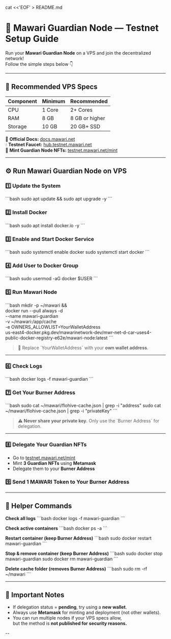 cat <<'EOF' > README.md
# 🚀 Mawari Guardian Node — Testnet Setup Guide

Run your **Mawari Guardian Node** on a VPS and join the decentralized network!  
Follow the simple steps below 👇  

---

## 🧠 Recommended VPS Specs

| Component | Minimum | Recommended |
|------------|----------|--------------|
| CPU | 1 Core | 2+ Cores |
| RAM | 8 GB | 8 GB or higher |
| Storage | 10 GB | 20 GB+ SSD |

📘 **Official Docs:** [docs.mawari.net](https://docs.mawari.net/decentralized-infrastructure-offering-dio/operating-the-guardian-node-testnet)  
💧 **Testnet Faucet:** [hub.testnet.mawari.net](https://hub.testnet.mawari.net/)  
🎨 **Mint Guardian Node NFTs:** [testnet.mawari.net/mint](https://testnet.mawari.net/mint)

---

## ⚙️ Run Mawari Guardian Node on VPS

### 1️⃣ Update the System
\`\`\`bash
sudo apt update && sudo apt upgrade -y
\`\`\`

### 2️⃣ Install Docker
\`\`\`bash
sudo apt install docker.io -y
\`\`\`

### 3️⃣ Enable and Start Docker Service
\`\`\`bash
sudo systemctl enable docker
sudo systemctl start docker
\`\`\`

### 4️⃣ Add User to Docker Group
\`\`\`bash
sudo usermod -aG docker \$USER
\`\`\`

### 5️⃣ Run Mawari Node
\`\`\`bash
mkdir -p ~/mawari && \
docker run --pull always -d \
  --name mawari-guardian \
  -v ~/mawari:/app/cache \
  -e OWNERS_ALLOWLIST=YourWalletAddress \
  us-east4-docker.pkg.dev/mawarinetwork-dev/mwr-net-d-car-uses4-public-docker-registry-e62e/mawari-node:latest
\`\`\`

> 📝 Replace \`YourWalletAddress\` with your **own wallet address**.

---

### 6️⃣ Check Logs
\`\`\`bash
docker logs -f mawari-guardian
\`\`\`

### 7️⃣ Get Your Burner Address
\`\`\`bash
sudo cat ~/mawari/flohive-cache.json | grep -i "address"
sudo cat ~/mawari/flohive-cache.json | grep -i "privateKey"
\`\`\`

> ⚠️ **Never share your private key.** Only use the \`Burner Address\` for delegation.

---

### 8️⃣ Delegate Your Guardian NFTs
- Go to [testnet.mawari.net/mint](https://testnet.mawari.net/mint)  
- Mint **3 Guardian NFTs** using **Metamask**  
- Delegate them to your **Burner Address**

### 9️⃣ Send 1 MAWARI Token to Your Burner Address

---

## 🔁 Helper Commands

**Check all logs**
\`\`\`bash
docker logs -f mawari-guardian
\`\`\`

**Check active containers**
\`\`\`bash
docker ps -a
\`\`\`

**Restart container (keep Burner Address)**
\`\`\`bash
sudo docker restart mawari-guardian
\`\`\`

**Stop & remove container (keep Burner Address)**
\`\`\`bash
sudo docker stop mawari-guardian
sudo docker rm mawari-guardian
\`\`\`

**Delete cache folder (removes Burner Address)**
\`\`\`bash
sudo rm -rf ~/mawari
\`\`\`

---

## 🧩 Important Notes

- If delegation status = **pending**, try using a **new wallet**.  
- Always use **Metamask** for minting and deployment (not other wallets).  
- You can run multiple nodes if your VPS specs allow,  
  but the method is **not published for security reasons.**

--
